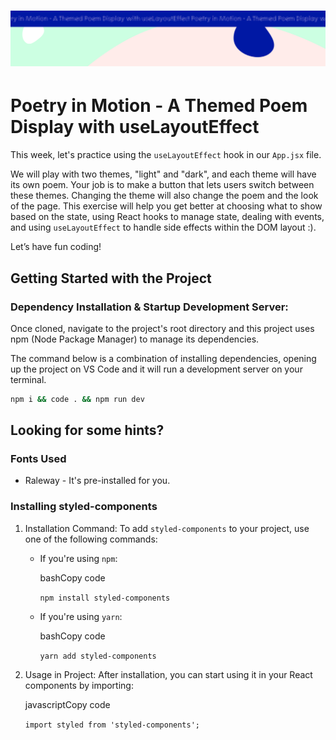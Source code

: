 <h1 align="center">
  <a href="">
    <img src="/src/assets/poem-uselayoutEffect.svg" alt="Boiler Plate">
  </a>
</h1>

# Poetry in Motion - A Themed Poem Display with useLayoutEffect

This week, let's practice using the `useLayoutEffect` hook in our `App.jsx` file.

We will play with two themes, "light" and "dark", and each theme will have its own poem. Your job is to make a button that lets users switch between these themes. Changing the theme will also change the poem and the look of the page. This exercise will help you get better at choosing what to show based on the state, using React hooks to manage state, dealing with events, and using `useLayoutEffect` to handle side effects within the DOM layout :).

Let’s have fun coding!

## Getting Started with the Project

### Dependency Installation & Startup Development Server:

Once cloned, navigate to the project's root directory and this project uses npm (Node Package Manager) to manage its dependencies.

The command below is a combination of installing dependencies, opening up the project on VS Code and it will run a development server on your terminal.

```bash
npm i && code . && npm run dev
```

## Looking for some hints?

### Fonts Used

- Raleway - It's pre-installed for you.

### Installing styled-components

1.  Installation Command: To add `styled-components` to your project, use one of the following commands:

    - If you're using `npm`:

      bashCopy code

      `npm install styled-components`

    - If you're using `yarn`:

      bashCopy code

      `yarn add styled-components`

2.  Usage in Project: After installation, you can start using it in your React components by importing:

    javascriptCopy code

    `import styled from 'styled-components';`
